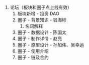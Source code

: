 1. 论坛（板块和圈子点上线有效）
	1. 板块新增 - 投资 DAO
	2. 圈子 - 背景知识 - 钱海彬
		1. 名词解释
	3. 圈子 - 数据设计 - 陈国太
	4. 圈子 - 制作详情 - 赵亮
	5. 圈子 - 原型设计 - 孙加伟、吴幸运 
	6. 圈子 - 使用介绍
	7. 圈子 - 链及合约